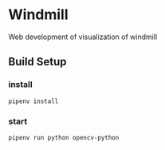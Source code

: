 # Windmill
Web development of visualization of windmill


## Build Setup
### install
```
pipenv install
```

### start
```
pipenv run python opencv-python
```
